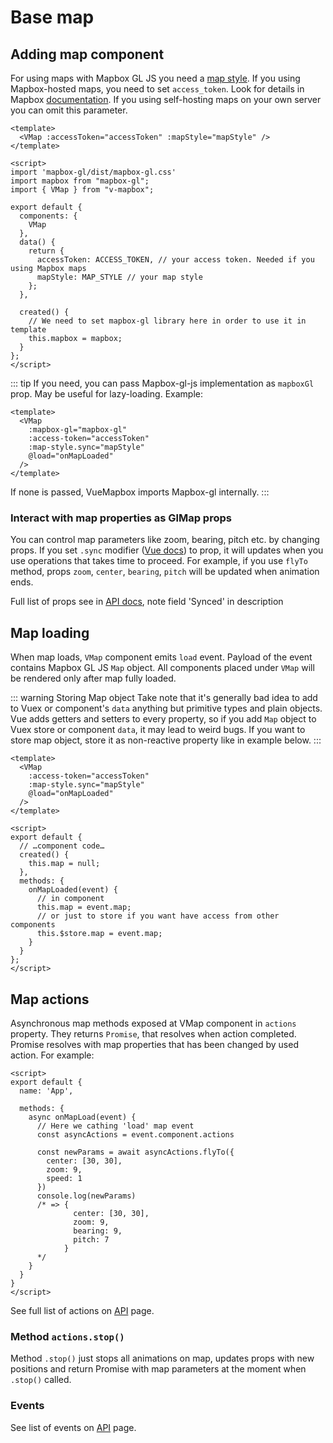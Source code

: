 # Base map

## Adding map component

For using maps with Mapbox GL JS you need a [map style](https://mapbox.com/mapbox-gl-js/style-spec).
If you using Mapbox-hosted maps, you need to set `access_token`. Look for details in Mapbox [documentation](https://mapbox.com/help/define-access-token/).
If you using self-hosting maps on your own server you can omit this parameter.

```vue
<template>
  <VMap :accessToken="accessToken" :mapStyle="mapStyle" />
</template>

<script>
import 'mapbox-gl/dist/mapbox-gl.css'
import mapbox from "mapbox-gl";
import { VMap } from "v-mapbox";

export default {
  components: {
    VMap
  },
  data() {
    return {
      accessToken: ACCESS_TOKEN, // your access token. Needed if you using Mapbox maps
      mapStyle: MAP_STYLE // your map style
    };
  },

  created() {
    // We need to set mapbox-gl library here in order to use it in template
    this.mapbox = mapbox;
  }
};
</script>
```

::: tip
If you need, you can pass Mapbox-gl-js implementation as `mapboxGl` prop. May be useful for lazy-loading.
Example:

```vue
<template>
  <VMap
    :mapbox-gl="mapbox-gl"
    :access-token="accessToken"
    :map-style.sync="mapStyle"
    @load="onMapLoaded"
  />
</template>
```

If none is passed, VueMapbox imports Mapbox-gl internally.
:::

### Interact with map properties as GlMap props

You can control map parameters like zoom, bearing, pitch etc. by changing props.
If you set `.sync` modifier ([Vue docs](https://vuejs.org/v2/guide/components.html#sync-Modifier)) to prop, it will updates when you use operations that takes time to proceed. For example, if you use `flyTo` method, props `zoom`, `center`, `bearing`, `pitch` will be updated when animation ends.

Full list of props see in [API docs](/api/#props), note field 'Synced' in description

## Map loading

When map loads, `VMap` component emits `load` event. Payload of the event contains Mapbox GL JS `Map` object.
All components placed under `VMap` will be rendered only after map fully loaded.

::: warning Storing Map object
Take note that it's generally bad idea to add to Vuex or component's `data` anything but primitive types and plain objects. Vue adds getters and setters to every property, so if you add `Map` object to Vuex store or component `data`, it may lead to weird bugs.
If you want to store map object, store it as non-reactive property like in example below.
:::

```vue
<template>
  <VMap
    :access-token="accessToken"
    :map-style.sync="mapStyle"
    @load="onMapLoaded"
  />
</template>

<script>
export default {
  // …component code…
  created() {
    this.map = null;
  },
  methods: {
    onMapLoaded(event) {
      // in component
      this.map = event.map;
      // or just to store if you want have access from other components
      this.$store.map = event.map;
    }
  }
};
</script>
```

## Map actions

Asynchronous map methods exposed at VMap component in `actions` property. They returns `Promise`, that resolves when action completed.
Promise resolves with map properties that has been changed by used action.
For example:

```vue
<script>
export default {
  name: 'App',

  methods: {
    async onMapLoad(event) {
      // Here we cathing 'load' map event
      const asyncActions = event.component.actions

      const newParams = await asyncActions.flyTo({
        center: [30, 30],
        zoom: 9,
        speed: 1
      })
      console.log(newParams)
      /* => {
              center: [30, 30],
              zoom: 9,
              bearing: 9,
              pitch: 7
            }
      */
    }
  }
}
</script>
```

See full list of actions on [API](/api/#actions) page.

### Method `actions.stop()`

Method `.stop()` just stops all animations on map, updates props with new positions and return Promise with map parameters at the moment when `.stop()` called.

### Events

See list of events on [API](/api/#events) page.
